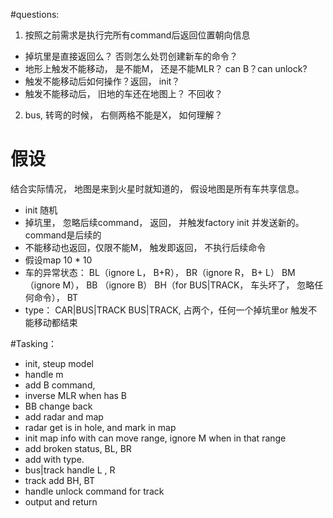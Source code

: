 #questions:
1. 按照之前需求是执行完所有command后返回位置朝向信息
- 掉坑里是直接返回么？ 否则怎么处罚创建新车的命令？
- 地形上触发不能移动， 是不能M， 还是不能MLR？  can B？can unlock?
- 触发不能移动后如何操作？返回， init？
- 触发不能移动后， 旧地的车还在地图上？ 不回收？

2. bus, 转弯的时候， 右侧两格不能是X， 如何理解？



# 假设
结合实际情况， 地图是来到火星时就知道的， 假设地图是所有车共享信息。

- init 随机
- 掉坑里， 忽略后续command， 返回， 并触发factory init 并发送新的。command是后续的
- 不能移动也返回，仅限不能M， 触发即返回， 不执行后续命令
- 假设map 10 * 10
- 车的异常状态： BL（ignore L， B+R）， BR（ignore R， B+ L） BM （ignore M）， BB （ignore B）
BH（for BUS|TRACK， 车头坏了， 忽略任何命令）， BT 
- type： CAR|BUS|TRACK
BUS|TRACK, 占两个，任何一个掉坑里or 触发不能移动都结束


#Tasking：
- init, steup model
- handle m
- add B command,
- inverse MLR when has B
- BB change back
- add radar and map
- radar get is in hole, and mark in map
- init map info with can move range, ignore M when in that range
- add broken status, BL, BR
- add with type.
- bus|track handle L , R 
- track add BH, BT 
- handle unlock command for track
- output and return



